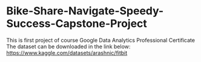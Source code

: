 # Bike-Share-Navigate-Speedy-Success-Capstone-Project
This is first project of course Google Data Analytics Professional Certificate
The dataset can be downloaded in the link below:
https://www.kaggle.com/datasets/arashnic/fitbit
